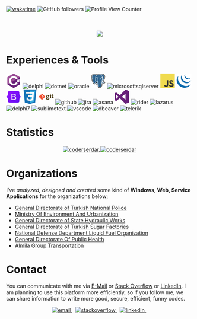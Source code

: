 [![wakatime](https://wakatime.com/badge/user/5e5e2302-4feb-4aa0-be3d-f976ea06173d.svg)](https://wakatime.com/@5e5e2302-4feb-4aa0-be3d-f976ea06173d) ![GitHub followers](https://img.shields.io/github/followers/coderserdar?style=social) ![Profile View Counter](https://komarev.com/ghpvc/?username=coderserdar)
<!-- <a href="https://stackoverflow.com/users/17190208/serdar-gul" target="_blank">
<img alt="StackOverflow"
src="https://stackoverflow-badge.vercel.app/?userID=17190208" />
</a> -->

<h1 align="center">
  <a href="https://git.io/typing-svg">
    <img src="https://readme-typing-svg.herokuapp.com/?lines=Hi+everybody,+👋👋;I+am+Serdar&center=true&size=25">
  </a>
</h1>

# Experiences & Tools

<img src="https://raw.githubusercontent.com/devicons/devicon/master/icons/csharp/csharp-original.svg" alt="csharp" width="40" height="40" title="C#"/> <img src="https://user-images.githubusercontent.com/3423282/123477765-e4013700-d5d4-11eb-876c-de9aab52153b.png" alt="delphi" width="40" height="40" title="Delphi"/> <img src="https://upload.wikimedia.org/wikipedia/commons/0/0e/Microsoft_.NET_logo.png?20200524033331" alt="dotnet" width="40" height="40" title=".NET"/> <img src="https://icon-library.com/images/icon-oracle/icon-oracle-5.jpg" alt="oracle" width="40" height="40" title="Oracle"/> <img src="https://raw.githubusercontent.com/devicons/devicon/1119b9f84c0290e0f0b38982099a2bd027a48bf1/icons/postgresql/postgresql-original.svg" alt="postgresql" width="40" height="40" title="PostgreSQL"/> <img src="https://img.icons8.com/external-wanicon-two-tone-wanicon/344/external-sql-server-big-data-wanicon-two-tone-wanicon.png" alt="microsoftsqlserver" width="40" height="40" title="Microsoft SQL Server"/> <img src="https://raw.githubusercontent.com/devicons/devicon/1119b9f84c0290e0f0b38982099a2bd027a48bf1/icons/javascript/javascript-original.svg" alt="javascript" width="40" height="40" title="JavaScript"/> <img src="https://raw.githubusercontent.com/devicons/devicon/1119b9f84c0290e0f0b38982099a2bd027a48bf1/icons/jquery/jquery-original.svg" alt="jquery" width="40" height="40" title="JQuery"/> <img src="https://raw.githubusercontent.com/devicons/devicon/1119b9f84c0290e0f0b38982099a2bd027a48bf1/icons/bootstrap/bootstrap-original.svg" alt="bootstrap" width="40" height="40" title="Bootstrap"/> <img src="https://raw.githubusercontent.com/devicons/devicon/1119b9f84c0290e0f0b38982099a2bd027a48bf1/icons/css3/css3-original.svg" alt="css3" width="40" height="40" title="CSS3"/> <img src="https://raw.githubusercontent.com/github/explore/80688e429a7d4ef2fca1e82350fe8e3517d3494d/topics/git/git.png" alt="git" width="40" height="40" title="Git"/> <img src="https://img.icons8.com/nolan/64/github.png" alt="github" width="40" height="40" title="GitHub"/> <img src="https://cdn.icon-icons.com/icons2/3053/PNG/512/jira_cloud_macos_bigsur_icon_190051.png" alt="jira" width="40" height="40" title="JIRA"/> <img src="https://cdn.iconscout.com/icon/free/png-256/asana-226537.png" alt="asana" width="40" height="40" title="Asana"/> <img src="https://raw.githubusercontent.com/devicons/devicon/1119b9f84c0290e0f0b38982099a2bd027a48bf1/icons/visualstudio/visualstudio-plain.svg" alt="visualstudio" width="40" height="40" title="Visual Studio"/> <img src="https://upload.wikimedia.org/wikipedia/commons/thumb/6/6e/JetBrains_Rider_Icon.svg/1200px-JetBrains_Rider_Icon.svg.png" alt="rider" width="40" height="40" title="JetBrains Rider"/> <img src="https://wiki.freepascal.org/images/e/ec/Lazarus-icons-exe-proposal-bpsoftware.png" alt="lazarus" width="40" height="40" title="Lazarus IDE"/> <img src="https://encrypted-tbn0.gstatic.com/images?q=tbn:ANd9GcRLsx6po99ETTjhbzojNL9xX-BQmgHTe-LaUa8lrn6KsDSF6EQBOm2fzKpZlMHtMJTr9oo&usqp=CAU" alt="delphi7" width="40" height="40" title="Delphi 7"/> <img src="https://upload.wikimedia.org/wikipedia/commons/thumb/7/79/Breezeicons-apps-48-sublime-text.svg/640px-Breezeicons-apps-48-sublime-text.svg.png" alt="sublimetext" width="40" height="40" title="Sublime Text"/> <img src="https://upload.wikimedia.org/wikipedia/commons/thumb/9/9a/Visual_Studio_Code_1.35_icon.svg/2048px-Visual_Studio_Code_1.35_icon.svg.png" alt="vscode" width="40" height="40" title="Visual Studio Code"/> <img src="https://upload.wikimedia.org/wikipedia/commons/thumb/b/b5/DBeaver_logo.svg/256px-DBeaver_logo.svg.png" alt="dbeaver" width="40" height="40" title="DBeaver"/> <img src="https://www.imaginet.com/wp/wp-content/uploads/2016/03/telerik-icon.png" alt="telerik" width="40" height="40" title="Telerik"/>

<!-- <div align="center">

![C#](https://img.shields.io/badge/c%23-%23239120.svg?style=social&logo=c-sharp&logoColor=black&logoWidth=20) ![.Net](https://img.shields.io/badge/.NET-5C2D91?style=social&logo=.net&logoColor=black&logoWidth=20) ![Delphi](https://img.shields.io/badge/Delphi-B22222?style=social&logo=delphi&logoColor=black&logoWidth=20) ![PL-SQL](https://img.shields.io/badge/PLSQL-F80000?style=social&logo=oracle&logoColor=black&logoWidth=20)

![JavaScript](https://img.shields.io/badge/javascript-%23323330.svg?style=social&logo=javascript&logoColor=black&logoWidth=20) ![jQuery](https://img.shields.io/badge/jquery-%230769AD.svg?style=social&logo=jquery&logoColor=black&logoWidth=20) ![Bootstrap](https://img.shields.io/badge/bootstrap-%23563D7C.svg?style=social&logo=bootstrap&logoColor=black&logoWidth=20) ![CSS3](https://img.shields.io/badge/css3-%231572B6.svg?style=social&logo=css3&logoColor=black&logoWidth=20) 

![Oracle](https://img.shields.io/badge/Oracle-F80000?style=social&logo=oracle&logoColor=black&logoWidth=20) 
![MicrosoftSQLServer](https://img.shields.io/badge/Microsoft%20SQL%20Server-CC2927?style=social&logo=microsoft%20sql%20server&logoColor=black&logoWidth=20) ![PostgreSQL](https://img.shields.io/badge/postgresql-%23316192.svg?style=social&logo=postgresql&logoColor=black&logoWidth=20) ![SQLite](https://img.shields.io/badge/sqlite-%2307405e.svg?style=social&logo=sqlite&logoColor=black&logoWidth=20) ![MySQL](https://img.shields.io/badge/mysql-%2300f.svg?style=social&logo=mysql&logoColor=black&logoWidth=20)

![Visual Studio](https://img.shields.io/badge/Visual%20Studio-5C2D91.svg?style=social&logo=visual-studio&logoColor=black&logoWidth=20) ![Delphi](https://img.shields.io/badge/Delphi_RAD_Studio-B22222?style=social&logo=delphi&logoColor=black&logoWidth=20) ![IntelliJ IDEA](https://img.shields.io/badge/IntelliJIDEA-000000.svg?style=social&logo=intellij-idea&logoColor=black&logoWidth=20) ![Rider](https://img.shields.io/badge/Rider-000000.svg?style=social&logo=Rider&logoColor=black&logoWidth=20&color=black&labelColor=crimson) ![Sublime Text](https://img.shields.io/badge/sublime_text-%23575757.svg?style=social&logo=sublime-text&logoColor=black&logoWidth=20) ![Visual Studio Code](https://img.shields.io/badge/Visual%20Studio%20Code-0078d7.svg?style=social&logo=visual-studio-code&logoColor=black&logoWidth=20)

![Git](https://img.shields.io/badge/git-%23F05033.svg?style=social&logo=git&logoColor=black&logoWidth=20) ![GitHub](https://img.shields.io/badge/github-%23121011.svg?style=social&logo=github&logoColor=black&logoWidth=20) ![Quora](https://img.shields.io/badge/Quora-%23B92B27.svg?style=social&logo=Quora&logoColor=black&logoWidth=20) ![Stack Overflow](https://img.shields.io/badge/-Stackoverflow-FE7A16?style=social&logo=stack-overflow&logoColor=black&logoWidth=20) ![JIRA](	https://img.shields.io/badge/Jira-0052CC?style=social&logo=Jira&logoColor=black&logoWidth=20)

![Windows](https://img.shields.io/badge/Windows-0078D6?style=social&logo=windows&logoColor=black&logoWidth=20) ![Linux Mint](https://img.shields.io/badge/Linux%20Mint-87CF3E?style=social&logo=Linux%20Mint&logoColor=black&logoWidth=20)

</div> -->

# Statistics

<p align="center">
	<a href="https://github.com/coderserdar">
		  <img height="180em" align="center" src="https://github-readme-stats.vercel.app/api?username=coderserdar&show_icons=true&locale=en&theme=dark&include_all_commits=true&count_private=true" alt="coderserdar"/>
		  <img height="180em" align="center" src="https://github-readme-stats.vercel.app/api/wakatime?username=serdarpoirot&theme=dark" alt="coderserdar"/>
		  <!-- <img height="180em" align="center" src="https://readme-jokes.vercel.app/api" alt="coderserdar"/> -->
		  <!-- <img height="180em" align="center" src="https://github-readme-stats.vercel.app/api/top-langs?username=coderserdar&show_icons=true&locale=en&layout=compact&langs_count=8&theme=dark" alt="coderserdar"/> -->
		 <!--  <img height="180em" align="center" src="https://github-readme-streak-stats.herokuapp.com/?user=coderserdar&theme=dark" alt="coderserdar" /> -->
	</a>
</p>

# Organizations

I've *analyzed, designed and created* some kind of **Windows, Web, Service Applications** for the organizations below;

- [General Directorate of Turkish National Police](https://www.egm.gov.tr/)
- [Ministry Of Environment And Urbanization](https://csb.gov.tr/)
- [General Directorate of State Hydraulic Works](https://www.dsi.gov.tr/)
- [General Directorate of Turkish Sugar Factories](https://www.turkseker.gov.tr/)
- [National Defense Department Liquid Fuel Organization](https://www.ant.gov.tr/)
- [General Directorate Of Public Health](https://hsgm.saglik.gov.tr/tr/)
- [Almila Group Transportation](https://www.almilagrup.com.tr/)
   
# Contact

You can communicate with me via 
[E-Mail](mailto:serdargul@outlook.com) or [Stack Overflow](https://stackoverflow.com/users/17190208/serdar-gul) or [LinkedIn](https://www.linkedin.com/in/serdar-g%C3%BCl-ba5352126/). I am planning to use this platform more efficiently, so if you follow me, we can share information to write more good, secure, efficient, funny codes.

<p align="center">

<a href="mailto:serdargul@outlook.com" target="_blank">
<img src=https://img.shields.io/badge/Microsoft_Outlook-0078D4?style=for-the-badge&logo=microsoft-outlook&logoColor=white alt=email style="margin-bottom: 5px;" />
</a> &nbsp;
  
<a href="https://stackoverflow.com/users/17190208/serdar-gul" target="_blank">
<img src=https://img.shields.io/badge/-Stackoverflow-FE7A16?style=for-the-badge&logo=stack-overflow&logoColor=white alt=stackoverflow style="margin-bottom: 5px;" />
</a> &nbsp;

<a href="https://www.linkedin.com/in/serdar-g%C3%BCl-ba5352126/" target="_blank">
<img src=https://img.shields.io/badge/linkedin-%230077B5.svg?style=for-the-badge&logo=linkedin&logoColor=white alt=linkedin style="margin-bottom: 5px;" />
</a> &nbsp;

</p>
